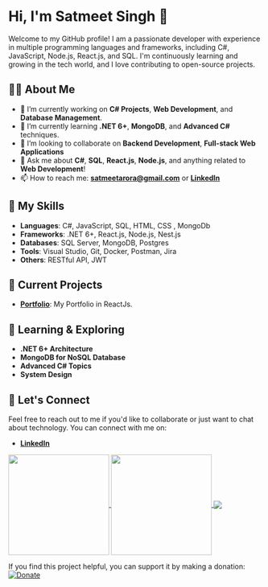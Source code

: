 # Hi, I'm Satmeet Singh 👋

Welcome to my GitHub profile! I am a passionate developer with experience in multiple programming languages and frameworks, including C#, JavaScript, Node.js, React.js, and SQL. I'm continuously learning and growing in the tech world, and I love contributing to open-source projects.

## 🧑‍💻 About Me

- 🔭 I’m currently working on **C# Projects**, **Web Development**, and **Database Management**.
- 🌱 I’m currently learning **.NET 6+**, **MongoDB**, and **Advanced C#** techniques.
- 👯 I’m looking to collaborate on **Backend Development**, **Full-stack Web Applications**
- 💬 Ask me about **C#**, **SQL**, **React.js**, **Node.js**, and anything related to **Web Development**!
- 📫 How to reach me: **satmeetarora@gmail.com** or **[LinkedIn](https://www.linkedin.com/in/satmeet-singh-a025a516a/)**

## 🚀 My Skills

- **Languages**: C#, JavaScript, SQL, HTML, CSS , MongoDb 
- **Frameworks**: .NET 6+, React.js, Node.js, Nest.js
- **Databases**: SQL Server, MongoDB, Postgres
- **Tools**: Visual Studio, Git, Docker, Postman, Jira
- **Others**: RESTful API, JWT

## 📌 Current Projects

- **[Portfolio](https://github.com/SatmeetSingh/my-portfolio)**: My Portfolio in ReactJs.
<!-- 
- **[Note-Taking Application](GitHub Repo Link)**: A simple app to take and manage notes using **React.js** and **Node.js**.
-->
## 🌱 Learning & Exploring

- **.NET 6+ Architecture**
- **MongoDB for NoSQL Database**
- **Advanced C# Topics**
- **System Design**

## 💬 Let's Connect

Feel free to reach out to me if you'd like to collaborate or just want to chat about technology. You can connect with me on:

- **[LinkedIn](https://www.linkedin.com/in/satmeet-singh-a025a516a/)**

<a href="https://github.com/SatmeetSinghSingh/github-readme-stats">
  <img height=200 align="center" src="https://github-readme-stats.vercel.app/api?username=SatmeetSingh&show_icons=true&include_all_commits=true&theme=radical&hide_border=true&bg_color=180,FFB6C1,FF7F50,FFD700,FFFFE0" />
</a>
<a href="https://github.com/SatmeetSingh/convoychat">
  <img height=200 align="center" src="https://github-readme-stats.vercel.app/api/top-langs?username=SatmeetSingh&layout=compact&langs_count=8&card_width=320" />
</a>

<a href="https://github.com/SatmeetSingh/my-portfolio">
  <img align="center" src="https://github-readme-stats.vercel.app/api/pin/?username=SatmeetSingh&repo=my-portfolio" />
</a>

If you find this project helpful, you can support it by making a donation:
[![Donate](https://www.paypalobjects.com/en_US/i/btn/btn_donate_SM.gif)](https://www.paypal.com/ncp/payment/HKG73CGX6E5LC)
